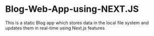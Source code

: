 # Blog-Web-App-using-NEXT.JS
This is a static Blog app which stores data in the local file system and updates them in real-time using Next.js features 
